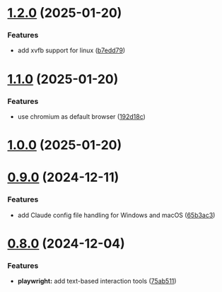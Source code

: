# [1.2.0](https://github.com/Automata-Labs-team/MCP-Server-Playwright/compare/v1.1.0...v1.2.0) (2025-01-20)


### Features

* add xvfb support for linux ([b7edd79](https://github.com/Automata-Labs-team/MCP-Server-Playwright/commit/b7edd79ce57c922241d2cc4c8ff4fded5fe4224f))



# [1.1.0](https://github.com/Automata-Labs-team/MCP-Server-Playwright/compare/v1.0.0...v1.1.0) (2025-01-20)


### Features

* use chromium as default browser ([192d18c](https://github.com/Automata-Labs-team/MCP-Server-Playwright/commit/192d18c327db6a06481445373ca270de02eb2de6))



# [1.0.0](https://github.com/Automata-Labs-team/MCP-Server-Playwright/compare/v0.9.0...v1.0.0) (2025-01-20)



# [0.9.0](https://github.com/Automata-Labs-team/MCP-Server-Playwright/compare/v0.8.0...v0.9.0) (2024-12-11)


### Features

* add Claude config file handling for Windows and macOS ([65b3ac3](https://github.com/Automata-Labs-team/MCP-Server-Playwright/commit/65b3ac3ee5f5cc2d5600e1cec920db4b15e6287f))



# [0.8.0](https://github.com/Automata-Labs-team/MCP-Server-Playwright/compare/v0.7.2...v0.8.0) (2024-12-04)


### Features

* **playwright:** add text-based interaction tools ([75ab511](https://github.com/Automata-Labs-team/MCP-Server-Playwright/commit/75ab511ce31f66acc2734f8fcf65c3a06b9802ea))



